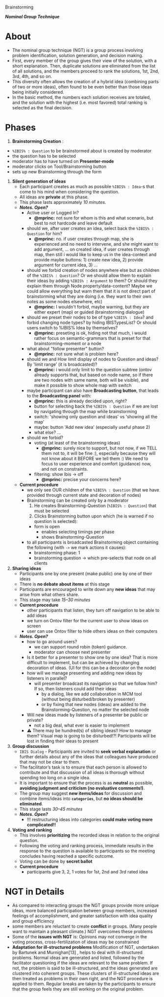 Brainstorming

_**Nominal Group Technique**_

# About

+ The nominal group technique (NGT) is a group process involving problem identification, solution generation, and decision making.
+ First, every member of the group gives their view of the solution, with a short explanation. Then, duplicate solutions are eliminated from the list of all solutions, and the members proceed to rank the solutions, 1st, 2nd, 3rd, 4th, and so on.
+ This diversity often allows the creation of a hybrid idea (combining parts of two or more ideas), often found to be even better than those ideas being initially considered.
+ In the basic method, the numbers each solution receives are totaled, and the solution with the highest (i.e. most favored) total ranking is selected as the final decision.

# Phases

1. **Brainstorming Creation** :
  + `%IBIS% : Question` to be brainstormed about is created by moderator
  + the question has to be selected
  + moderator has to have turned on **Presenter-mode**
  + moderator clicks on Tool/Brainstorming button
  + sets up new Brainstorming through the form

1. **Silent generation of ideas**
    + Each participant creates as much as possible `%IBIS% : Idea`-s that come to his mind when considering the question.
    + All ideas are **private** at this phase.
    + This phase lasts approximately _10 minutes_.
    + _**Notes. Open?**_
      + Active user or Logged In?
          + **@mprinc:** not sure for whom is this and what scenario, but best to not hardcode and leave default
      + should we, after user creates an idea, select back the `%IBIS% : Question` for him?
          + **@mprinc:** no. if user creates through map, she is experienced and no need to intervene, and she might want to add argument, ... on created idea, if user creates through map, then still i would like to keep us in the idea-context and provide maybe buttons: 1) create new idea, 2) provide argument for current idea, 3) ...
      + should we forbid creation of nodes anywhere else but as children of the `%IBIS% : Question`? Or we should allow them to explain their ideas by adding `%IBIS% : Argument` to them? Or should they explain them through Node.property/data-content? Maybe we could allow everything but warn them that it is not direct part of brainstorming what they are doing (i.e. they want to their own notes as some nodes elsewhere, etc)
          + **@mprinc:** I wouldn't forbid, maybe warning, but they are either expert (map) or guided (brainstorming dialogue)
      + should we preset their nodes to be of type `%IBIS% : Idea`? and forbid changing node types? by hiding IBISTypesList? Or should users switch to %IBIS% Idea by themselves?
          + **@mprinc:** preseting is ok, hiding not that much, i would rather focus on semantic-grammars that is preset for that brainstorming-moment  or a node
      + what about "follow presenter" button?
          + **@mprinc:** not sure what is problem here?
      + should we and How limit display of nodes to Question and ideas? By 'limit range' (it is broadcasted)?
          + **@mprinc:** i would only limit to the question subtree (ontov already supports that, but based on node name, so if there are two nodes with same name, both will be visible), and make it possible to show whole map with switch
      + maybe participant can also have **Broadcasting button**, that leads to the **Broadcasting panel** with:
        + **@mprinc:** this is already decided upon, right?
        + button for selecting back the `%IBIS% : Question` if we are lost by navigating through the map while brainstorming
        + switch: 'showing only question and ideas' vs 'showing all the map'
        + maybe: button 'Add new idea' (especially useful phase 2)
        + what else? ...
      + should we forbid?
        + voting (at least of the brainstorming ideas)
            + **@mprinc:** surely nice to support, but not now, if we TELL them not to, it will be fine :), especially because they will not know about it BEFORE we tell them :) We need to focus to user experience and comfort (guidance) now, and not on constraints.
        + filtering: show Ibis -> off
            + **@mprinc:** precise your concerns here?
    + **Current procedure**
      + we only see OUR children of the `%IBIS% : Question` (that we have provided through current state and decoration of nodes)
      + Brainstorming can be created only by a moderator
        1. He creates Brainstorming-Question (`%IBIS% : Question`) that must be selected
        2. Clicks Brainstorming button upon which (he is warned if no question is selected):
        + form is open
          + enables selecting timings per phase
          + shows Brainstorming-Question
      + to all participants is broadcasted Brainstorming object containing the following (with `->` we mark actions it causes):
        + brainstorming phase: 1
        + brainstorming question -> which pre-selects that node on all clients
1. **Sharing ideas**
    + Participants one by one present (make public) one by one of their ideas
    + There is **no debate about items** at this stage
    + Participants are encouraged to write down any **new ideas** that may arise from what others share.
    + This stage may take _15–30 minutes_
    + **Current procedure**
      + other participants that listen, they turn off navigation to be able to add ideas
      + we turn on Ontov filter for the current user to show ideas on screen
      + user can use Ontov filter to hide others ideas on their computers
    + _**Notes. Open?**_
        + how to go around users?
          + we can support round robin (token) guidance.
          + moderator can choose next presenter
        + Is it better for a presenter to show one by one idea?
        That is more difficult to implement, but can be achieved by changing decoration of ideas.
        (UI for this can be a decorator on the node)
        + how will we manage presenting and adding new ideas by listeners in parallel?
          + will presenter broadcast its navigation so that we follow him? If so, then listeners could add their ideas
            + by a dialog, like we add collaboration in MCM tool (without being disturbed/broken by presenter)
            + or by fixing that new nodes (ideas) are added to the Brainstorming-Question, no matter the selected node
        + Will new ideas made by listeners of a presenter be public or private?
            + not a big deal, what ever is easier to implement
        + :warning: There may be hundred(s) of sibling ideas!! How to manage them? Visual map is going to be disturbed!?! Participants will be lost in finding their ideas to present
1. **Group discussion**
    + `IBIS Dialog` - Participants are invited to **seek verbal explanation** or further details about any of the ideas that colleagues have produced that may not be clear to them.
    + The facilitator’s task is to ensure that each person is allowed to contribute and that discussion of all ideas is thorough without spending too long on a single idea.
    + It is important to ensure that the process is as **neutral** as possible, **avoiding judgment and criticism (no evaluative comments!)**.
    + The group may suggest **new items/ideas**  for discussion and combine items/ideas into **`categories`**, but **no ideas should be eliminated**.
    + This stage lasts _30–45 minutes_
    + _**Notes. Open?**_
        + !!! restructuring ideas into categories **could make voting more complicated!!**
1. **Voting and ranking**
    + This involves **prioritizing** the recorded ideas in relation to the original question.
    + Following the voting and ranking process, immediate results in the response to the question is available to participants so the meeting concludes having reached a specific outcome.
    + Voting can be done by **secret ballot**
    + **Current procedure**
      + participants give 3, 2, 1 votes for 1st, 2nd and 3rd rated idea

# NGT in Details

+ As compared to interacting groups the NGT groups provide more unique ideas, more balanced participation between group members, increased feelings of accomplishment, and greater satisfaction with idea quality and group efficiency
+ some members are reluctant to create **conflict** in groups. (Many people want to maintain a pleasant climate.) NGT overcomes these problems
+ Some of the **issues with NGT** is: Opinions may not converge in the voting process, cross-fertilization of ideas may be constrained
+ **Adaptation for ill-structured problems**
Modification of NGT, undertaken by Bartunek and Murnighan[13] , helps to deal with ill-structured problems. Normal ideas are generated and listed, followed by the facilitator questioning if the ideas are relevant to the same problem. If not, the problem is said to be ill-structured, and the ideas generated are clustered into coherent groups. These clusters of ill-structured ideas are then treated as problems in their own right, and the NGT procedure is applied to them. Regular breaks are taken by the participants to ensure that the group feels they are still working on the original problem.
